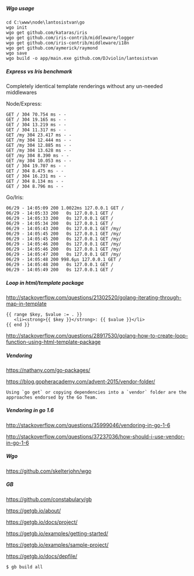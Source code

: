 ##### Wgo usage

```shell
cd C:\www\node\lantosistvan\go
wgo init
wgo get github.com/kataras/iris
wgo get github.com/iris-contrib/middleware/logger
wgo get github.com/iris-contrib/middleware/i18n
wgo get github.com/aymerick/raymond
wgo save
wgo build -o app/main.exe github.com/DJviolin/lantosistvan
```

##### Express vs Iris benchmark

Completely identical template renderings without any un-needed middlewares

Node/Express:

```shell
GET / 304 70.754 ms - -
GET / 304 19.165 ms - -
GET / 304 13.219 ms - -
GET / 304 11.317 ms - -
GET /my 304 23.417 ms - -
GET /my 304 12.444 ms - -
GET /my 304 12.885 ms - -
GET /my 304 13.628 ms - -
GET /my 304 8.390 ms - -
GET /my 304 10.053 ms - -
GET / 304 19.707 ms - -
GET / 304 8.475 ms - -
GET / 304 16.231 ms - -
GET / 304 8.134 ms - -
GET / 304 8.796 ms - -
```

Go/Iris:

```shell
06/29 - 14:05:09 200 1.0022ms 127.0.0.1 GET /
06/29 - 14:05:33 200   0s 127.0.0.1 GET /
06/29 - 14:05:33 200   0s 127.0.0.1 GET /
06/29 - 14:05:34 200   0s 127.0.0.1 GET /
06/29 - 14:05:43 200   0s 127.0.0.1 GET /my/
06/29 - 14:05:45 200   0s 127.0.0.1 GET /my/
06/29 - 14:05:45 200   0s 127.0.0.1 GET /my/
06/29 - 14:05:46 200   0s 127.0.0.1 GET /my/
06/29 - 14:05:46 200   0s 127.0.0.1 GET /my/
06/29 - 14:05:47 200   0s 127.0.0.1 GET /my/
06/29 - 14:05:48 200 998.6µs 127.0.0.1 GET /
06/29 - 14:05:48 200   0s 127.0.0.1 GET /
06/29 - 14:05:49 200   0s 127.0.0.1 GET /
```

##### Loop in html/template package

http://stackoverflow.com/questions/21302520/golang-iterating-through-map-in-template

```
{{ range $key, $value := . }}
   <li><strong>{{ $key }}</strong>: {{ $value }}</li>
{{ end }}
```

http://stackoverflow.com/questions/28917530/golang-how-to-create-loop-function-using-html-template-package

##### Vendoring

https://nathany.com/go-packages/

https://blog.gopheracademy.com/advent-2015/vendor-folder/

```
Using `go get` or copying dependencies into a `vendor` folder are the approaches endorsed by the Go Team.
```

##### Vendoring in go 1.6

http://stackoverflow.com/questions/35999046/vendoring-in-go-1-6

http://stackoverflow.com/questions/37237036/how-should-i-use-vendor-in-go-1-6

##### Wgo

https://github.com/skelterjohn/wgo

##### GB

https://github.com/constabulary/gb

https://getgb.io/about/

https://getgb.io/docs/project/

https://getgb.io/examples/getting-started/

https://getgb.io/examples/sample-project/

https://getgb.io/docs/depfile/

```shell
$ gb build all
```
